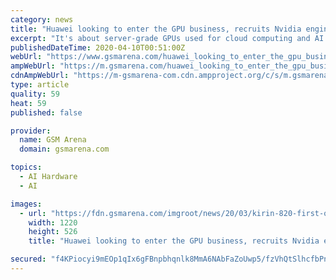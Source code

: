 ```yaml
---
category: news
title: "Huawei looking to enter the GPU business, recruits Nvidia engineers"
excerpt: "It's about server-grade GPUs used for cloud computing and AI - a market which Nvidia is currently dominating. According to industry insiders, the tech giant has been developing its own GPU chip since 2012 and will present it to the world when the time is right. It's also possible that the Huawei is working on a GPU to satisfy its own needs as ..."
publishedDateTime: 2020-04-10T00:51:00Z
webUrl: "https://www.gsmarena.com/huawei_looking_to_enter_the_gpu_business_recruits_nvidia_engineers-news-42561.php"
ampWebUrl: "https://m.gsmarena.com/huawei_looking_to_enter_the_gpu_business_recruits_nvidia_engineers-amp-42561.php"
cdnAmpWebUrl: "https://m-gsmarena-com.cdn.ampproject.org/c/s/m.gsmarena.com/huawei_looking_to_enter_the_gpu_business_recruits_nvidia_engineers-amp-42561.php"
type: article
quality: 59
heat: 59
published: false

provider:
  name: GSM Arena
  domain: gsmarena.com

topics:
  - AI Hardware
  - AI

images:
  - url: "https://fdn.gsmarena.com/imgroot/news/20/03/kirin-820-first-official-details/-1220x526/gsmarena_000.jpg"
    width: 1220
    height: 526
    title: "Huawei looking to enter the GPU business, recruits Nvidia engineers"

secured: "f4KPiocyi9mEOp1qIx6gFBnpbhqnlk8MmA6NAbFaZoUwp5/fzVhQtSlhcfbPnBRV8pbLW2fqbtFvlE6e+Es31JNoUp6svDWzGB6CLPH7YxZXi2z3eeQ1HTTy0vaY9a92ngHgE1QtswmEBPBdEy+9dFJAwtoRAome2Z1tNJcjA37f62zAnrNoSbk5ggYpKZARJhGybpxzemaJYV5O6hdqzeGLhti6yPQaWi0mc1NF6LwvLDrbfZsMPav7TDl6Jm8LJhPB6tCYgcxtw5Vr49ctDucqIs/iAS1mkYuk7hx89CuyeLxgao9/ImCAAm+cIr0d;Bd9IUv6XQGA0Q8pz2+yPNg=="
---
```


